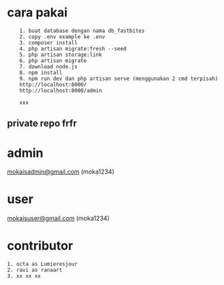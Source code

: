 # cara pakai
```
    1. buat database dengan nama db_fastbites
    2. copy .env example ke .env
    3. composer install
    4. php artisan migrate:fresh --seed
    5. php artisan storage:link
    6. php artisan migrate
    7. download node.js
    8. npm install
    9. npm run dev dan php artisan serve (menggunakan 2 cmd terpisah)
    http://localhost:8000/
    http://localhost:8000/admin

    xxx

```
## private repo frfr
# admin
mokaisadmin@gmail.com
(moka1234)
# user
mokaisuser@gmail.com
(moka1234)

# contributor
    1. octa as Lumieresjour
    2. ravi as ranaart
    3. xx xx xx